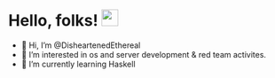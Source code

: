 # Hello, folks! <img src="https://raw.githubusercontent.com/MartinHeinz/MartinHeinz/master/wave.gif" width="30px">
- 👋 Hi, I’m @DisheartenedEthereal
- 👀 I’m interested in os and server development & red team activites.
- 🌱 I’m currently learning Haskell

<!---
DisheartenedEthereal/DisheartenedEthereal is a ✨ special ✨ repository because its `README.md` (this file) appears on your GitHub profile.
You can click the Preview link to take a look at your changes.
--->
